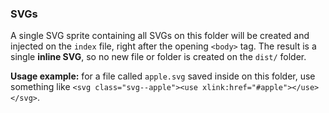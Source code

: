 ### SVGs

A single SVG sprite containing all SVGs on this folder will be created and injected on the `index` file, right after the opening `<body>` tag.
The result is a single **inline SVG**, so no new file or folder is created on the `dist/` folder.

**Usage example:** for a file called `apple.svg` saved inside on this folder, use something like `<svg class="svg--apple"><use xlink:href="#apple"></use></svg>`.
